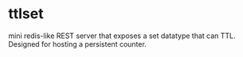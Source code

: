 # ttlset

mini redis-like REST server that exposes a set datatype that can TTL. Designed for hosting a persistent counter.

